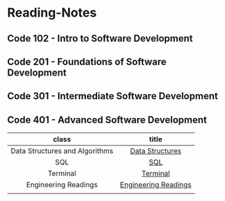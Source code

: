 # Reading-Notes

## Code 102 - Intro to Software Development

## Code 201 - Foundations of Software Development

## Code 301 - Intermediate Software Development

## Code 401 - Advanced Software Development

|           class                |             title           |
|          :-----:               |             :---:           |
| Data Structures and Algorithms | [Data Structures](DataStructures/DataStructures.md) |
|             SQL                | [SQL](./SQL/Sql.md) |
|           Terminal             |  [Terminal](./Terminal/Terminal.md)  |
|             Engineering Readings                | [Engineering Readings](./EngineeringReadings/EngineeringReadings.md) |
|                           |                        |
